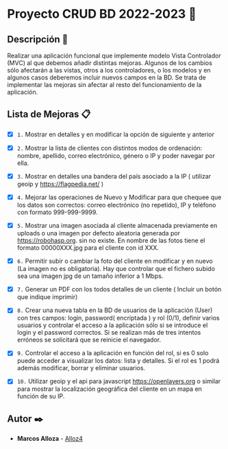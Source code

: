 # Proyecto CRUD BD 2022-2023 🚀

## Descripción 📖

Realizar una aplicación funcional que implemente modelo Vista Controlador (MVC) al que debemos añadir distintas mejoras. Algunos de los cambios sólo afectarán a las vistas, otros a los controladores, o los modelos y en algunos casos deberemos incluir nuevos campos en la BD. Se trata de implementar las mejoras sin afectar al resto del funcionamiento de la aplicación.

## Lista de Mejoras 📋

- [x] `1.` Mostrar en detalles y en modificar la opción de siguiente y anterior

- [x] `2.` Mostrar la lista de clientes con distintos modos de ordenación: nombre, apellido, correo electrónico, género o IP y poder navegar por ella.

- [x] `3.` Mostrar en detalles una bandera del país asociado a la IP ( utilizar geoip y https://flagpedia.net/ )

- [x] `4.` Mejorar las operaciones de Nuevo y Modificar para que chequee que los datos son correctos: correo electrónico (no repetido), IP y teléfono con formato 999-999-9999.

- [x] `5.` Mostrar una imagen asociada al cliente almacenada previamente en uploads o una imagen por defecto aleatoria generada por https://robohasp.org. sin no existe. En nombre de las fotos tiene el formato 00000XXX.jpg para el cliente con id XXX.

- [x] `6.` Permitir subir o cambiar la foto del cliente en modificar y en nuevo (La imagen no es obligatoria). Hay que controlar que el fichero subido sea una imagen jpg de un tamaño inferior a 1 Mbps.

- [x] `7.` Generar un PDF con los todos detalles de un cliente ( Incluir un botón que indique imprimir)

- [x] `8.` Crear una nueva tabla en la BD de usuarios de la aplicación (User) con tres campos: login, password( encriptada ) y rol (0/1), definir varios usuarios y controlar el acceso a la aplicación sólo si se introduce el login y el password correctos. Si se realizan más de tres intentos erróneos se solicitará que se reinicie el navegador.

- [x] `9.` Controlar el acceso a la aplicación en función del rol, si es 0 solo puede acceder a visualizar los datos: lista y detalles. Si el rol es 1 podrá además modificar, borrar y eliminar usuarios.

- [x] `10.` Utilizar geoip y el api para javascript https://openlayers.org o similar para mostrar la localización geográfica del cliente en un mapa en función de su IP.

## Autor ✒️

- **Marcos Alloza** - [Alloz4](https://github.com/Alloz4)
